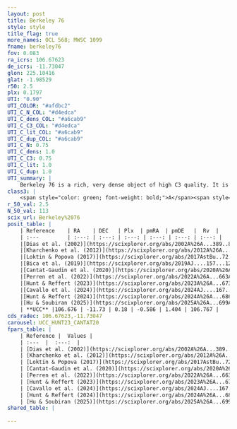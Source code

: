 ```yaml
---
layout: post
title: Berkeley 76
style: style
title_flag: true
more_names: OCL 568; MWSC 1099
fname: berkeley76
fov: 0.083
ra_icrs: 106.67623
de_icrs: -11.73047
glon: 225.10416
glat: -1.98529
r50: 2.5
plx: 0.1797
UTI: "0.90"
UTI_COLOR: "#afdbc2"
UTI_C_N_COL: "#d4edca"
UTI_C_dens_COL: "#a6cab9"
UTI_C_C3_COL: "#d4edca"
UTI_C_lit_COL: "#a6cab9"
UTI_C_dup_COL: "#a6cab9"
UTI_C_N: 0.75
UTI_C_dens: 1.0
UTI_C_C3: 0.75
UTI_C_lit: 1.0
UTI_C_dup: 1.0
UTI_summary: |
    Berkeley 76 is a rich, very dense object of high C3 quality. It is very well-studied in the literature.
class3: |
    <span style="color: green; font-weight: bold;">A</span><span style="color: #FFC300; font-weight: bold;">B</span>
r_50_val: 2.5
N_50_val: 113
scix_url: Berkeley%2076
posit_table: |
    | Reference    | RA    | DEC   | Plx  | pmRA  | pmDE   |  Rv  |
    | :---         | :---: | :---: | :---: | :---: | :---: | :---: |
    |[Dias et al. (2002)](https://scixplorer.org/abs/2002A%26A...389..871D) | 106.667 | -11.733 | -- | 0.15 | 2.6 | -- |
    |[Kharchenko et al. (2012)](https://scixplorer.org/abs/2012A%26A...543A.156K) | 106.665 | -11.73 | -- | -1.48 | 2.69 | -- |
    |[Loktin & Popova (2017)](https://scixplorer.org/abs/2017AstBu..72..257L) | 106.665 | -11.737 | -- | -1.572 | 2.586 | -- |
    |[Bica et al. (2019)](https://scixplorer.org/abs/2019AJ....157...12B) | 106.679 | -11.717 | -- | -- | -- | -- |
    |[Cantat-Gaudin et al. (2020)](https://scixplorer.org/abs/2020A%26A...640A...1C) | 106.672 | -11.735 | 0.218 | -0.58 | 1.4 | -- |
    |[Perren et al. (2022)](https://scixplorer.org/abs/2022A%26A...663A.131P) | 106.672 | -11.735 | -- | -- | -- | -- |
    |[Hunt & Reffert (2023)](https://scixplorer.org/abs/2023A%26A...673A.114H) | 106.659 | -11.724 | 0.156 | -0.584 | 1.418 | 108.109 |
    |[Cavallo et al. (2024)](https://scixplorer.org/abs/2024AJ....167...12C) | 106.677 | -11.738 | 0.163 | -- | -- | -- |
    |[Hunt & Reffert (2024)](https://scixplorer.org/abs/2024A%26A...686A..42H) | 106.659 | -11.724 | 0.156 | -0.584 | 1.418 | 108.109 |
    |[Hu & Soubiran (2025)](https://scixplorer.org/abs/2025A%26A...699A.246H) | 106.677 | -11.738 | -- | -- | -- | -- |
    | **UCC** |106.676 | -11.73 | 0.18 | -0.586 | 1.404 | 106.767 | 
cds_radec: 106.67623,-11.73047
carousel: UCC_HUNT23_CANTAT20
fpars_table: |
    | Reference |  Values |
    | :---  |  :---:  |
    | [Dias et al. (2002)](https://scixplorer.org/abs/2002A%26A...389..871D) | `E(B-V)=0.55, Dist=12600.0, Age=9.18` |
    | [Kharchenko et al. (2012)](https://scixplorer.org/abs/2012A%26A...543A.156K) | `e_bv=0.731, distance=2360, log_age=8.87` |
    | [Loktin & Popova (2017)](https://scixplorer.org/abs/2017AstBu..72..257L) | `E(B-V)=0.694, Dmod=13.344, logt=8.79` |
    | [Cantat-Gaudin et al. (2020)](https://scixplorer.org/abs/2020A%26A...640A...1C) | `AVNN=1.38, DMNN=13.38, AgeNN=9.22` |
    | [Perren et al. (2022)](https://scixplorer.org/abs/2022A%26A...663A.131P) | `E(B-V)=0.6, dm=13.66, logt=9.26, FeH=-0.11, Mass=4300, bfr=0.61` |
    | [Hunt & Reffert (2023)](https://scixplorer.org/abs/2023A%26A...673A.114H) | `AV50=1.897, diffAV50=1.629, MOD50=13.606, logAge50=8.975` |
    | [Cavallo et al. (2024)](https://scixplorer.org/abs/2024AJ....167...12C) | `AV50=1.88, dMod50=13.2, logAge50=9.3, [Fe/H]50=-0.31` |
    | [Hunt & Reffert (2024)](https://scixplorer.org/abs/2024A%26A...686A..42H) | `MassJ=1132.89` |
    | [Hu & Soubiran (2025)](https://scixplorer.org/abs/2025A%26A...699A.246H) | `MA22=-0.39, MA23f=-0.45, MA23g=-0.36, MK24=-0.35, MF24=-0.47` |
shared_table: |
    
---
```

